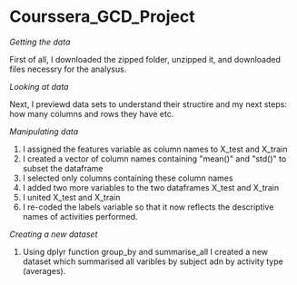 # Courssera_GCD_Project

*Getting the data*

First of all, I downloaded the zipped folder, unzipped it, and downloaded files necessry for the analysus.

*Looking at data*

Next, I previewd data sets to understand their structire and my next steps: how many columns and rows they have etc.

*Manipulating data*
1. I assigned the features variable as column names to X_test and X_train
2. I created a vector of column names containing "mean()" and "std()" to subset the dataframe
3. I selected only columns containing these column names
4. I added two more variables to the two dataframes X_test and X_train
5. I united X_test and X_train
6. I re-coded the labels variable so that it now reflects the descriptive names of activities performed.

*Creating a new dataset*
1. Using dplyr function group_by and summarise_all I created a new dataset which summarised all varibles by subject adn by activity type (averages). 
